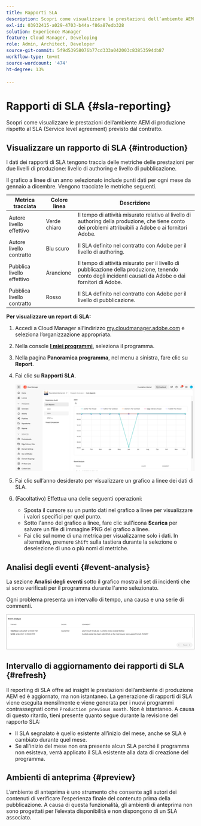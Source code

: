 ```yaml
---
title: Rapporti SLA
description: Scopri come visualizzare le prestazioni dell’ambiente AEM di produzione rispetto al Service level agreement contrattuale.
exl-id: 03932415-a029-4703-b44a-f86a87edb328
solution: Experience Manager
feature: Cloud Manager, Developing
role: Admin, Architect, Developer
source-git-commit: 5f9d53958076b77cd333a042003c83853594db87
workflow-type: tm+mt
source-wordcount: '474'
ht-degree: 13%

---
```



# Rapporti di SLA {#sla-reporting}

Scopri come visualizzare le prestazioni dell’ambiente AEM di produzione rispetto al SLA (Service level agreement) previsto dal contratto.

## Visualizzare un rapporto di SLA {#introduction}

I dati dei rapporti di SLA tengono traccia delle metriche delle prestazioni per due livelli di produzione: livello di authoring e livello di pubblicazione.

Il grafico a linee di un anno selezionato include punti dati per ogni mese da gennaio a dicembre. Vengono tracciate le metriche seguenti.

| Metrica tracciata | Colore linea | Descrizione |
| --- | --- | --- |
| Autore livello effettivo | Verde chiaro | Il tempo di attività misurato relativo al livello di authoring della produzione, che tiene conto dei problemi attribuibili a Adobe o ai fornitori Adobe. |
| Autore livello contratto | Blu scuro | Il SLA definito nel contratto con Adobe per il livello di authoring. |
| Pubblica livello effettivo | Arancione | Il tempo di attività misurato per il livello di pubblicazione della produzione, tenendo conto degli incidenti causati da Adobe o dai fornitori di Adobe. |
| Pubblica livello contratto | Rosso | Il SLA definito nel contratto con Adobe per il livello di pubblicazione. |

**Per visualizzare un report di SLA:**

1. Accedi a Cloud Manager all’indirizzo [my.cloudmanager.adobe.com](https://my.cloudmanager.adobe.com/) e seleziona l’organizzazione appropriata.

1. Nella console **[I miei programmi](/help/implementing/cloud-manager/navigation.md#my-programs)**, seleziona il programma.

1. Nella pagina **Panoramica programma**, nel menu a sinistra, fare clic su **Report**.

1. Fai clic su **Rapporti SLA**.

   ![Grafico a linee del report di SLA](/help/implementing/cloud-manager/reports/assets/cm-sla-report2.png)

1. Fai clic sull’anno desiderato per visualizzare un grafico a linee dei dati di SLA.

1. (Facoltativo) Effettua una delle seguenti operazioni:

   * Sposta il cursore su un punto dati nel grafico a linee per visualizzare i valori specifici per quel punto.
   * Sotto l&#39;anno del grafico a linee, fare clic sull&#39;icona **Scarica** per salvare un file di immagine PNG del grafico a linee.
   * Fai clic sul nome di una metrica per visualizzarne solo i dati. In alternativa, premere `Shift` sulla tastiera durante la selezione o deselezione di uno o più nomi di metriche.

## Analisi degli eventi {#event-analysis}

La sezione **Analisi degli eventi** sotto il grafico mostra il set di incidenti che si sono verificati per il programma durante l&#39;anno selezionato.

Ogni problema presenta un intervallo di tempo, una causa e una serie di commenti.

![Esempio di analisi degli eventi](/help/implementing/cloud-manager/reports/assets/sla-reporting-c.png)

## Intervallo di aggiornamento dei rapporti di SLA {#refresh}

Il reporting di SLA offre ad insight le prestazioni dell’ambiente di produzione AEM ed è aggiornato, ma non istantaneo. La generazione di rapporti di SLA viene eseguita mensilmente e viene generata per i nuovi programmi contrassegnati come `Production previous month`. Non è istantaneo. A causa di questo ritardo, tieni presente quanto segue durante la revisione del rapporto SLA:

* Il SLA segnalato è quello esistente all’inizio del mese, anche se SLA è cambiato durante quel mese.
* Se all&#39;inizio del mese non era presente alcun SLA perché il programma non esisteva, verrà applicato il SLA esistente alla data di creazione del programma.

## Ambienti di anteprima {#preview}

L’ambiente di anteprima è uno strumento che consente agli autori dei contenuti di verificare l’esperienza finale del contenuto prima della pubblicazione. A causa di questa funzionalità, gli ambienti di anteprima non sono progettati per l’elevata disponibilità e non dispongono di un SLA associato.


